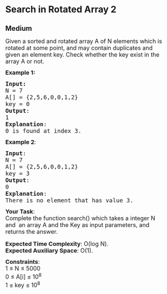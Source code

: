# Search in Rotated Array 2
## Medium
<div class="problems_problem_content__Xm_eO"><p><span style="font-size:18px">Given a sorted and rotated array A of N&nbsp;elements which is rotated at some point, and may contain duplicates&nbsp;and given an element key. Check whether the key exist in the array A or not.</span></p>

<p><span style="font-size:18px"><strong>Example 1:</strong></span></p>

<pre><span style="font-size:18px"><strong>Input:</strong>
N = 7
A[] = {</span><span style="font-size:18px">2,5,6,0,0,1,2}
key = 0
<strong>Output</strong>:
1
<strong>Explanation</strong>:
0 is found at index 3.</span></pre>

<p><span style="font-size:18px"><strong>Example 2</strong>:</span></p>

<pre><span style="font-size:18px"><strong>Input</strong>:
N = 7
A[] = {</span><span style="font-size:18px">2,5,6,0,0,1,2}
key = 3<strong>
Output</strong>:
0<strong>
Explanation</strong>:
There is no element that has value 3.</span></pre>

<p><span style="font-size:18px"><strong>Your Task</strong>:<br>
Complete the function&nbsp;search()&nbsp;which takes a integer N and&nbsp; an array A&nbsp;and the Key as input parameters, and returns the answer.</span><br>
<br>
<span style="font-size:18px"><strong>Expected Time Complexity</strong>:&nbsp;O(log N).<br>
<strong>Expected Auxiliary Space</strong>:&nbsp;O(1).</span></p>

<p><span style="font-size:18px"><strong>Constraints</strong>:<br>
1 ≤ N ≤ 5000<br>
0 ≤ A[i] ≤ 10<sup>8</sup><br>
1 ≤ key ≤ 10<sup>8</sup></span></p>
</div>